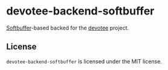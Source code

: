 # devotee-backend-softbuffer

[Softbuffer](https://crates.io/crates/softbuffer)-based backed for the [devotee](https://crates.io/crates/devotee) project.

## License

`devotee-backend-softbuffer` is licensed under the MIT license.
